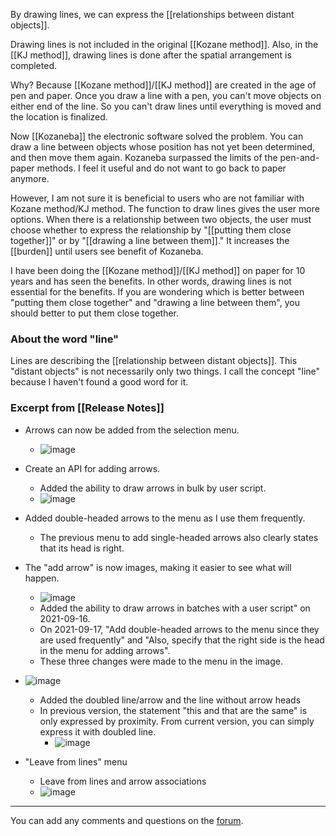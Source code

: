 
By drawing lines, we can express the [[relationships between distant objects]].

Drawing lines is not included in the original [[Kozane method]]. Also, in the [[KJ method]], drawing lines is done after the spatial arrangement is completed.

Why? Because [[Kozane method]]/[[KJ method]] are created in the age of pen and paper.
Once you draw a line with a pen, you can't move objects on either end of the line. So you can't draw lines until everything is moved and the location is finalized.

Now [[Kozaneba]] the electronic software solved the problem.
You can draw a line between objects whose position has not yet been determined, and then move them again.
Kozaneba surpassed the limits of the pen-and-paper methods. I feel it useful and do not want to go back to paper anymore.

However, I am not sure it is beneficial to users who are not familiar with Kozane method/KJ method.
The function to draw lines gives the user more options. When there is a relationship between two objects, the user must choose whether to express the relationship by "[[putting them close together]]" or by "[[drawing a line between them]]." It increases the [[burden]] until users see benefit of Kozaneba.

I have been doing the [[Kozane method]]/[[KJ method]] on paper for 10 years and has seen the benefits. In other words, drawing lines is not essential for the benefits.
If you are wondering which is better between "putting them close together" and "drawing a line between them", you should better to put them close together.

### About the word "line"
Lines are describing the [[relationship between distant objects]].
This "distant objects" is not necessarily only two things.
I call the concept "line" because I haven't found a good word for it.

### Excerpt from [[Release Notes]]
- Arrows can now be added from the selection menu.
    - ![image](https://gyazo.com/cef794096b06743c1bbd9b9c4b40f0c4/thumb/1000)

- Create an API for adding arrows.
    - Added the ability to draw arrows in bulk by user script.
    - ![image](https://gyazo.com/db24cc8fbda75c98c436458fb4fcf5fc/thumb/1000)

- Added double-headed arrows to the menu as I use them frequently.
    - The previous menu to add single-headed arrows also clearly states that its head is right.

- The "add arrow" is now images, making it easier to see what will happen.
    - ![image](https://gyazo.com/5b240c04a1f83c891eba3a279609964b/thumb/1000)
    - Added the ability to draw arrows in batches with a user script" on 2021-09-16.
    - On 2021-09-17, "Add double-headed arrows to the menu since they are used frequently" and "Also, specify that the right side is the head in the menu for adding arrows".
    - These three changes were made to the menu in the image.

- ![image](https://gyazo.com/8856cb7b7951c957dfdfe3cf6f27f15a/thumb/1000)
    - Added the doubled line/arrow and the line without arrow heads
    - In previous version, the statement "this and that are the same" is only expressed by proximity. From current version, you can simply express it with doubled line.
        - ![image](https://gyazo.com/3ab0ab2660f69574e9bccef3e5481b2d/thumb/1000)
- "Leave from lines" menu
    - Leave from lines and arrow associations
    - ![image](https://gyazo.com/f83f83f555be85ab03d5b9d457b9ec98/thumb/1000)

---
You can add any comments and questions on the [forum](https://scrapbox.io/kozaneba-forum/Drawing_lines).
